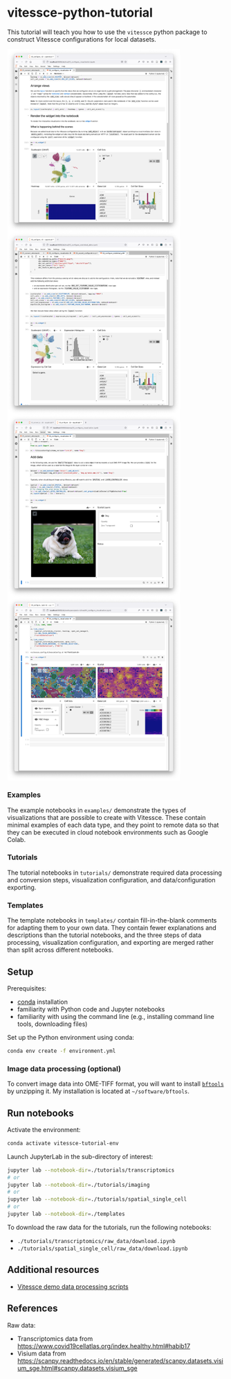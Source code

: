 # vitessce-python-tutorial

This tutorial will teach you how to use the `vitessce` python package to construct Vitessce configurations for local datasets.

<div style="display: flex; flex-direction: column;">
<img src="./.github/img/screenshot02.png" width="400" />
<img src="./.github/img/screenshot04.png" width="400" />
<img src="./.github/img/screenshot05.png" width="400"/>
<img src="./.github/img/screenshot06.png" width="400"/>
</div>

### Examples

The example notebooks in `examples/` demonstrate the types of visualizations that are possible to create with Vitessce. These contain minimal examples of each data type, and they point to remote data so that they can be executed in cloud notebook environments such as Google Colab.

### Tutorials

The tutorial notebooks in `tutorials/` demonstrate required data processing and conversion steps, visualization configuration, and data/configuration exporting.

### Templates

The template notebooks in `templates/` contain fill-in-the-blank comments for adapting them to your own data. They contain fewer explanations and descriptions than the tutorial notebooks, and the three steps of data processing, visualization configuration, and exporting are merged rather than split across different notebooks.

## Setup

Prerequisites:
- [conda](https://conda.io/projects/conda/en/latest/user-guide/install/index.html) installation
- familiarity with Python code and Jupyter notebooks
- familiarity with using the command line (e.g., installing command line tools, downloading files)

Set up the Python environment using conda:

```sh
conda env create -f environment.yml
```

### Image data processing (optional)

To convert image data into OME-TIFF format, you will want to install [`bftools`](https://docs.openmicroscopy.org/bio-formats/latest/users/comlinetools/index.html) by unzipping it. My installation is located at `~/software/bftools`.


## Run notebooks

Activate the environment:

```sh
conda activate vitessce-tutorial-env
```

Launch JupyterLab in the sub-directory of interest:

```sh
jupyter lab --notebook-dir=./tutorials/transcriptomics
# or
jupyter lab --notebook-dir=./tutorials/imaging
# or
jupyter lab --notebook-dir=./tutorials/spatial_single_cell
# or
jupyter lab --notebook-dir=./templates
```

To download the raw data for the tutorials, run the following notebooks:

- `./tutorials/transcriptomics/raw_data/download.ipynb`
- `./tutorials/spatial_single_cell/raw_data/download.ipynb`

## Additional resources

- [Vitessce demo data processing scripts](https://github.com/vitessce/vitessce-python/tree/main/demos)

## References

Raw data:
- Transcriptomics data from https://www.covid19cellatlas.org/index.healthy.html#habib17
- Visium data from https://scanpy.readthedocs.io/en/stable/generated/scanpy.datasets.visium_sge.html#scanpy.datasets.visium_sge
